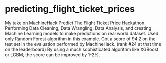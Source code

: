# predicting_flight_ticket_prices
My take on  MachineHack Predict The Flight Ticket Price Hackathon. Performing Data Cleaning, Data Wrangling, Data Analysis, and creating Machine Learning models to make predictions on real world dataset.
Used only Random Forest algorithm in this example. 
Got a score of 94.2 on the test set in the evaluation performed by MachineHack. (rank #24 at that time on the leaderboard) 
By using a much sophisticated algorithm like XGBoost or LGBM, the score can be improved by 1-2%.
